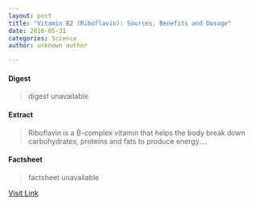 ```yaml
---
layout: post
title: "Vitamin B2 (Riboflavin): Sources, Benefits and Dosage"
date: 2016-05-31
categories: Science
author: unknown author

---
```



#### Digest
>digest unavailable

#### Extract
>Riboflavin is a B-complex vitamin that helps the body break down carbohydrates, proteins and fats to produce energy....

#### Factsheet
>factsheet unavailable

[Visit Link](http://www.livescience.com/51966-vitamin-b2-riboflavin.html)


